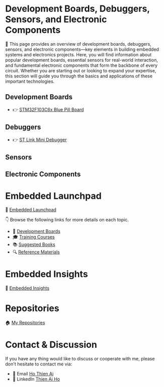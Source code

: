 
# Development Boards, Debuggers, Sensors, and Electronic Components

🚀 This page provides an overview of development boards, debuggers, sensors, and electronic components—key elements in building embedded systems and electronics projects. Here, you will find information about popular development boards, essential sensors for real-world interaction, and fundamental electronic components that form the backbone of every circuit. Whether you are starting out or looking to expand your expertise, this section will guide you through the basics and applications of these important technologies.


## Development Boards
- 👉 [STM32F103C6x Blue Pill Board](/development-boards/dev-boards/stm32f103-blue-pill/)

## Debuggers
- 👉 [ST Link Mini Debugger](/development-boards/debuggers/stlink-mini-debugger/)

## Sensors

## Electronic Components

# Embedded Launchpad
🚀 [Embedded Launchpad](/)

👇 Browse the following links for more details on each topic.
- 🔨 [ Development Boards](/development-boards/)
- 🎓 [Training Courses](/training-courses/)
- 📚 [Suggested Books](/suggested-books/)
- 🔍 [Reference Materials](/referrence-materials/)

# Embedded Insights
🔑 [Embedded Insights](https://github.com/ai-ho/embedded-insights/tree/main)

# Repositories
🏠 [My Repositories](https://github.com/ai-ho)

# Contact & Discussion
If you have any thing would like to discuss or cooperate with me, please don't hesitate to contact me via:
- 📧 Email [Ho Thien Ai](mailto:thienaiho95@gmail.com)
- 💼 LinkedIn [Thien Ai Ho](https://www.linkedin.com/in/thien-ai-ho/)
